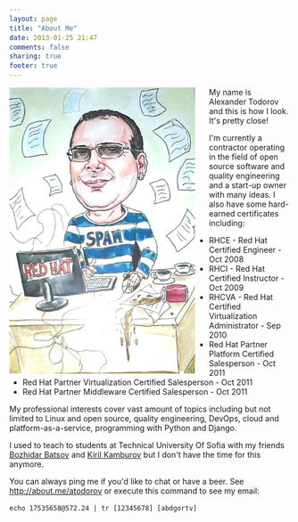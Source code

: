 ```yaml
---
layout: page
title: "About Me"
date: 2013-01-25 21:47
comments: false
sharing: true
footer: true
---
```


<img style="float:left; margin-right: 25px;" src="/images/aboutme2.jpg" alt="This is how I look" title="This is how I look"/>

My name is Alexander Todorov and this is how I look. It's pretty close!

I'm currently a contractor operating in the field of open source software and
quality engineering and a start-up owner with many ideas.
I also have some hard-earned certificates including:

* RHCE - Red Hat Certified Engineer - Oct 2008
* RHCI - Red Hat Certified Instructor - Oct 2009
* RHCVA - Red Hat Certified Virtualization Administrator - Sep 2010
* Red Hat Partner Platform Certified Salesperson - Oct 2011
* Red Hat Partner Virtualization Certified Salesperson - Oct 2011
* Red Hat Partner Middleware Certified Salesperson - Oct 2011

My professional interests cover vast amount of topics including but not limited
to Linux and open source, quality engineering, DevOps, cloud and
platform-as-a-service, programming with Python and Django.

I used to teach to students at Technical University Of Sofia with my friends
[Bozhidar Batsov](http://batsov.com) and [Kiril Kamburov](http://uk.linkedin.com/in/kirilkamburov)
but I don't have the time for this anymore. 

You can always ping me if you'd like to chat or have a beer. See <http://about.me/atodorov>
or execute this command to see my email:

    echo 17535658@572.24 | tr [12345678] [abdgortv]
